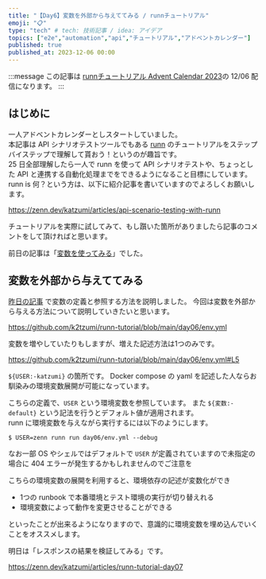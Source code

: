 ```yaml
---
title: "【Day6】変数を外部から与えててみる / runnチュートリアル"
emoji: "📋"
type: "tech" # tech: 技術記事 / idea: アイデア
topics: ["e2e","automation","api","チュートリアル","アドベントカレンダー"]
published: true
published_at: 2023-12-06 00:00
---
```


:::message
この記事は [runnチュートリアル Advent Calendar 2023](https://qiita.com/advent-calendar/2023/runn-tutorial)の 12/06 配信になります。
:::

## はじめに

一人アドベントカレンダーとしスタートしていました。  
本記事は API シナリオテストツールでもある [runn](https://github.com/k1LoW/runn) のチュートリアルをステップバイステップで理解して貰おう！というのが趣旨です。  
25 日全部理解したら一人で runn を使って API シナリオテストや、ちょっとした API と連携する自動化処理までをできるようになること目標にしています。  
runn is 何？という方は、以下に紹介記事を書いていますのでよろしくお願いします。

https://zenn.dev/katzumi/articles/api-scenario-testing-with-runn

チュートリアルを実際に試してみて、もし躓いた箇所がありましたら記事のコメントをして頂ければと思います。

前日の記事は「[変数を使ってみる](https://zenn.dev/katzumi/articles/runn-tutorial-day05)」でした。

## 変数を外部から与えててみる

[昨日の記事](https://zenn.dev/katzumi/articles/runn-tutorial-day05) で変数の定義と参照する方法を説明しました。 
今回は変数を外部から与える方法について説明していきたいと思います。

https://github.com/k2tzumi/runn-tutorial/blob/main/day06/env.yml

変数を増やしていたりもしますが、増えた記述方法は1つのみです。

https://github.com/k2tzumi/runn-tutorial/blob/main/day06/env.yml#L5

`${USER:-katzumi}` の箇所です。
Docker compose の yaml を記述した人ならお馴染みの環境変数展開が可能になっています。

こちらの定義で、`USER` という環境変数を参照しています。
また `${変数:-default}` という記法を行うとデフォルト値が適用されます。  
runn に環境変数を与えながら実行するには以下のようにします。

```console
$ USER=zenn runn run day06/env.yml --debug
```

なお一部 OS やシェルではデフォルトで `USER` が定義されていますので未指定の場合に 404 エラーが発生するかもしれませんのでご注意を

こちらの環境変数の展開を利用すると、環境依存の記述が変数化ができ

* 1つの runbook で本番環境とテスト環境の実行が切り替えれる
* 環境変数によって動作を変更させることができる

といったことが出来るようになりますので、意識的に環境変数を埋め込んでいくことをオススメします。

明日は「レスポンスの結果を検証してみる」です。

https://zenn.dev/katzumi/articles/runn-tutorial-day07